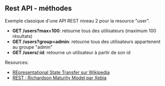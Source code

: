 ## Rest API - méthodes

Exemple classique d'une API REST niveau 2 pour la resource "user".

* **GET /users?max=100**: retourne tous des utilisateurs (maximum 100 résultats)
* **GET /users?group=admin**: retourne tous des utilisateurs appartenent au groupe "admin"
* **GET /users/:id**: retourne un utilisateur à partir de son id 

Resources: 
* [REpresentational State Transfer sur Wikipedia](https://fr.wikipedia.org/wiki/Representational_State_Transfer)
* [REST : Richardson Maturity Model par Xebia](http://blog.xebia.fr/2010/06/25/rest-richardson-maturity-model/)
